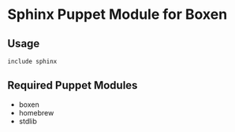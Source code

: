 # Sphinx Puppet Module for Boxen

## Usage

```puppet
include sphinx
```

## Required Puppet Modules

* boxen
* homebrew
* stdlib
